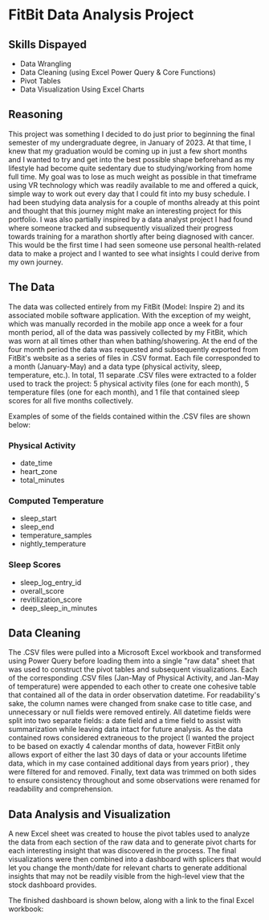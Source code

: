 # FitBit Data Analysis Project

## Skills Dispayed 
- Data Wrangling
- Data Cleaning (using Excel Power Query & Core Functions)
- Pivot Tables 
- Data Visualization Using Excel Charts

## Reasoning
This project was something I decided to do just prior to beginning the final semester of my undergraduate degree, in January of 2023. At that time, I knew that my graduation would be coming up in just a few short months and I wanted to try and get into the best possible shape beforehand as my lifestyle had become quite sedentary due to studying/working from home full time. My goal was to lose as much weight as possible in that timeframe using VR technology which was readily available to me and offered a quick, simple way to work out every day that I  could fit into my busy schedule. I had been studying data analysis for a couple of months already at this point and thought that this journey might make an interesting project for this portfolio. I was also partially inspired by a data analyst project I had found where someone tracked and subsequently visualized their progress towards training for a marathon shortly after being diagnosed with cancer. This would be the first time I had seen someone use personal health-related data to make a project and I wanted to see what insights I could derive from my own journey.

## The Data
The data was collected entirely from my FitBit (Model: Inspire 2) and its associated mobile software application. With the exception of my weight, which was manually recorded in the mobile app once a week for a four month period, all of the data was passively collected by my FitBit, which was worn at all times other than when bathing/showering. At the end of the four month period the data was requested and subsequently exported from FitBit's website as a series of files in .CSV format. Each file corresponded to a month (January-May) and a data type (physical activity, sleep, temperature, etc.). In total, 11 separate .CSV files were extracted to a folder used to track the project: 5 physical activity files (one for each month), 5 temperature files (one for each month), and 1 file that contained sleep scores for all five months collectively.

Examples of some of the fields contained within the .CSV files are shown below:

### Physical Activity
- date_time
- heart_zone
- total_minutes
### Computed Temperature
- sleep_start
- sleep_end
- temperature_samples
- nightly_temperature
### Sleep Scores
- sleep_log_entry_id
- overall_score
- revitilization_score
- deep_sleep_in_minutes

## Data Cleaning
The .CSV files were pulled into a Microsoft Excel workbook and transformed using Power Query before loading them into a single "raw data" sheet that was used to construct the pivot tables and subsequent visualizations. Each of the corresponding .CSV files (Jan-May of Physical Activity, and Jan-May of temperature) were appended to each other to create one cohesive table that contained all of the data in order observation datetime. For readability's sake, the column names were changed from snake case to title case, and unnecessary or null fields were removed entirely. All datetime fields were split into two separate fields: a date field and a time field to assist with summarization while leaving data intact for future analysis. As the data contained rows considered extraneous to the project (I wanted the project to be based on exactly 4 calendar months of data, however FitBit only allows export of either the last 30 days of data or your accounts lifetime data, which in my case contained additional days from years prior) , they were filtered for and removed. Finally, text data was trimmed on both sides to ensure consistency throughout and some observations were renamed for readability and comprehension.

## Data Analysis and Visualization
A new Excel sheet was created to house the pivot tables used to analyze the data from each section of the raw data and to generate pivot charts for each interesting insight that was discovered in the process. The final visualizations were then combined into a dashboard with splicers that would let you change the month/date for relevant charts to generate additional insights that may not be readily visible from the high-level view that the stock dashboard provides.   

The finished dashboard is shown below, along with a link to the final Excel workbook:


